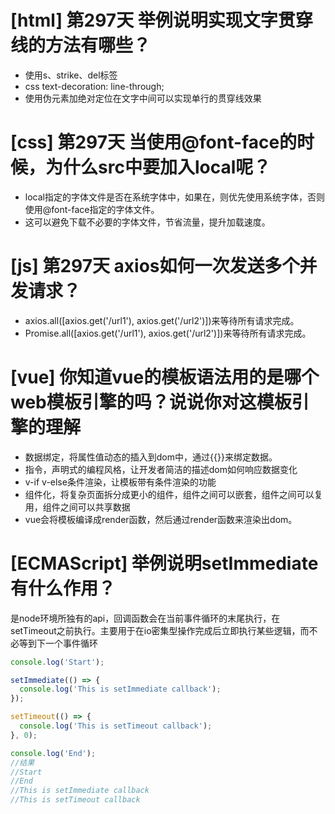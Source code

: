 # [html] 第297天 举例说明实现文字贯穿线的方法有哪些？

- 使用s、strike、del标签
- css text-decoration: line-through;
- 使用伪元素加绝对定位在文字中间可以实现单行的贯穿线效果

# [css] 第297天 当使用@font-face的时候，为什么src中要加入local呢？

- local指定的字体文件是否在系统字体中，如果在，则优先使用系统字体，否则使用@font-face指定的字体文件。
- 这可以避免下载不必要的字体文件，节省流量，提升加载速度。

# [js] 第297天 axios如何一次发送多个并发请求？

- axios.all([axios.get('/url1'), axios.get('/url2')])来等待所有请求完成。
- Promise.all([axios.get('/url1'), axios.get('/url2')])来等待所有请求完成。

# [vue] 你知道vue的模板语法用的是哪个web模板引擎的吗？说说你对这模板引擎的理解

- 数据绑定，将属性值动态的插入到dom中，通过{{}}来绑定数据。
- 指令，声明式的编程风格，让开发者简洁的描述dom如何响应数据变化
- v-if v-else条件渲染，让模板带有条件渲染的功能
- 组件化，将复杂页面拆分成更小的组件，组件之间可以嵌套，组件之间可以复用，组件之间可以共享数据
- vue会将模板编译成render函数，然后通过render函数来渲染出dom。

# [ECMAScript] 举例说明setImmediate有什么作用？

是node环境所独有的api，回调函数会在当前事件循环的末尾执行，在setTimeout之前执行。主要用于在io密集型操作完成后立即执行某些逻辑，而不必等到下一个事件循环

```javascript
console.log('Start');

setImmediate(() => {
  console.log('This is setImmediate callback');
});

setTimeout(() => {
  console.log('This is setTimeout callback');
}, 0);

console.log('End');
//结果
//Start
//End
//This is setImmediate callback
//This is setTimeout callback
```
